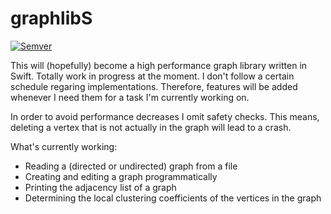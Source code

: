 # graphlibS
[![Semver](http://img.shields.io/SemVer/2.0.0.png)](http://semver.org/spec/v2.0.0.html)

This will (hopefully) become a high performance graph library written in Swift.
Totally work in progress at the moment. I don't follow a certain schedule
regaring implementations. Therefore, features will be added whenever I need them
for a task I'm currently working on.

In order to avoid performance decreases I omit safety checks. This means,
deleting a vertex that is not actually in the graph will lead to a crash.

What's currently working:
* Reading a (directed or undirected) graph from a file
* Creating and editing a graph programmatically
* Printing the adjacency list of a graph
* Determining the local clustering coefficients of the vertices in the graph
